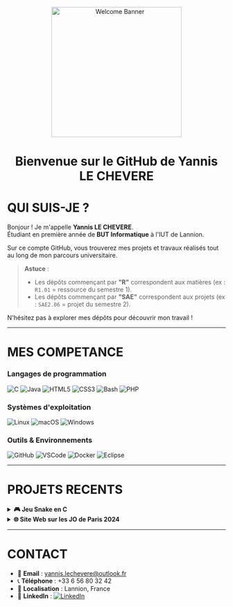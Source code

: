 <!-- Banner animé avec GIF -->
<p align="center">
  <img src="https://media.giphy.com/media/v1.Y2lkPTc5MGI3NjExMnE1bW42MnFvbGg4eXMzMnJlZXJwdXNpYXowbHgyNzZiODd4aWdoYyZlcD12MV9naWZzX3NlYXJjaCZjdD1n/mlCb3AjEE6N4Q/giphy.gif" width="300" alt="Welcome Banner">
</p>

<h1 align="center"><strong>Bienvenue sur le GitHub de Yannis LE CHEVERE</strong></h1>


# QUI SUIS-JE ?

Bonjour ! Je m'appelle **Yannis LE CHEVERE**.<br>
Étudiant en première année de **BUT Informatique** à l'IUT de Lannion.

Sur ce compte GitHub, vous trouverez mes projets et travaux réalisés tout au long de mon parcours universitaire.

>  **Astuce** :  
> - Les dépôts commençant par **"R"** correspondent aux matières (ex : `R1.01` = ressource du semestre 1).
> - Les dépôts commençant par **"SAE"** correspondent aux projets (ex : `SAE2.06` = projet du semestre 2).

N'hésitez pas à explorer mes dépôts pour découvrir mon travail !

---

# MES COMPETANCE

### Langages de programmation
![C](https://img.shields.io/badge/C-00599C?style=flat&logo=c&logoColor=white)
![Java](https://img.shields.io/badge/Java-007396?style=flat&logo=java&logoColor=white)
![HTML5](https://img.shields.io/badge/HTML5-E34F26?style=flat&logo=html5&logoColor=white)
![CSS3](https://img.shields.io/badge/CSS3-1572B6?style=flat&logo=css3&logoColor=white)
![Bash](https://img.shields.io/badge/Bash-4EAA25?style=flat&logo=gnubash&logoColor=white)
![PHP](https://img.shields.io/badge/PHP-777BB4?style=flat&logo=php&logoColor=white)

### Systèmes d'exploitation
![Linux](https://img.shields.io/badge/Linux-FCC624?style=flat&logo=linux&logoColor=black)
![macOS](https://img.shields.io/badge/macOS-000000?style=flat&logo=apple&logoColor=white)
![Windows](https://img.shields.io/badge/Windows-0078D6?style=flat&logo=windows&logoColor=white)

### Outils & Environnements
![GitHub](https://img.shields.io/badge/GitHub-181717?style=flat&logo=github)
![VSCode](https://img.shields.io/badge/VS%20Code-007ACC?style=flat&logo=visual-studio-code&logoColor=white)
![Docker](https://img.shields.io/badge/Docker-2496ED?style=flat&logo=docker&logoColor=white)
![Eclipse](https://img.shields.io/badge/Eclipse-2C2255?style=flat&logo=eclipse&logoColor=white)

---

# PROJETS RECENTS

<details>
  <summary><b>🎮 Jeu Snake en C</b></summary>
  
  - **Description** : Développement d’un jeu Snake en langage C dans le cadre d’un projet universitaire.
  - **Technologies** : C, Doxygen
  - 👉 [Voir le projet](https://github.com/yannislechevere/SAE-1.01)
</details>

<details>
  <summary><b>🌐 Site Web sur les JO de Paris 2024</b></summary>
  
  - **Description** : Création d’un site web sur les Jeux Olympiques de Paris 2024, projet de groupe universitaire.
  - **Technologies** : HTML, CSS
  - 👉 [Voir le projet](https://github.com/yannislechevere/SAE-1.01)
</details>

---

# CONTACT

- 📧 **Email** : [yannis.lechevere@outlook.fr](mailto:yannis.lechevere@outlook.fr)
- 📞 **Téléphone** : +33 6 56 80 32 42
- 📍 **Localisation** : Lannion, France
- 📱 **LinkedIn** : [![LinkedIn](https://img.shields.io/badge/LinkedIn-0A66C2?style=flat&logo=linkedin&logoColor=white)](https://www.linkedin.com/in/yannislechevere)
